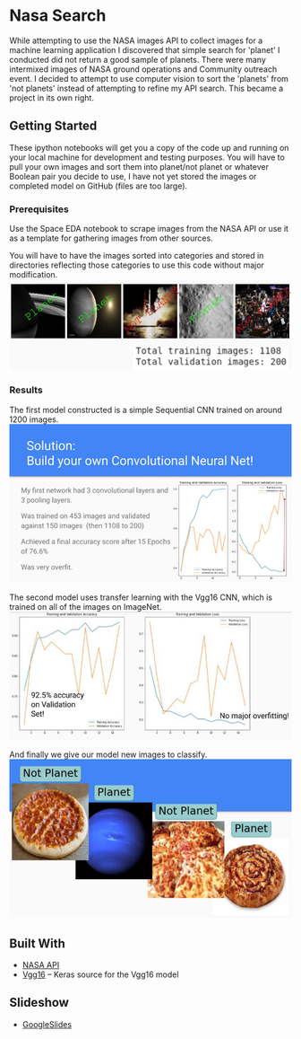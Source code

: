 # Nasa Search

While attempting to use the NASA images API to collect images for a machine learning application I discovered that simple search for 'planet' I conducted did not return a good sample of planets. There were many intermixed images of NASA ground operations and Community outreach event. I decided to attempt to use computer vision to sort the 'planets' from 'not planets' instead of attempting to refine my API search. This became a project in its own right.

## Getting Started

These ipython notebooks will get you a copy of the code up and running on your local machine for development and testing purposes. You will have to pull your own images and sort them into planet/not planet or whatever Boolean pair you decide to use, I have not yet stored the images or completed model on GitHub (files are too large).

### Prerequisites

Use the Space EDA notebook to scrape images from the NASA API or use it as a template for gathering images from other sources.

You will have to have the images sorted into categories and stored in directories reflecting those categories to use this code without major modification.
![alt text][planetornot]

### Results

The first model constructed is a simple Sequential CNN trained on around 1200 images. 
![alt text][FirstModel]

The second model uses transfer learning with the Vgg16 CNN, which is trained on all of the images on ImageNet.
![alt text][vgg16Model]

And finally we give our model new images to classify.
![alt text][pizzaornot]

## Built With

* [NASA API](https://api.nasa.gov/) 
* [Vgg16](https://keras.io/api/applications/vgg/#vgg16-function) – Keras source for the Vgg16 model

## Slideshow

* [GoogleSlides](https://docs.google.com/presentation/d/1dZp84LE8ghdW0R4i--vkRscxogsvKhGNatiOdvxWg1E/edit?usp=sharing)


[FirstModel]: https://github.com/mkain112/NasaSearch/blob/master/Images/BuildYO.jpg?raw=true
[vgg16Model]: https://github.com/mkain112/NasaSearch/blob/master/Images/vgg16.jpg?raw=true
[planetornot]: https://github.com/mkain112/NasaSearch/blob/master/Images/planetornot.jpg?raw=true
[pizzaornot]: https://github.com/mkain112/NasaSearch/blob/master/Images/PizzaPlanet.jpg?raw=true

